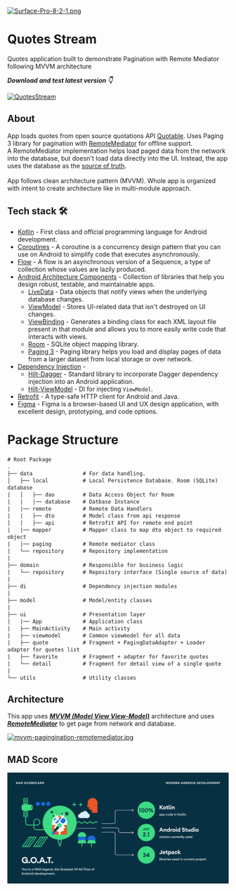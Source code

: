[![Surface-Pro-8-2-1.png](https://i.postimg.cc/tTWcR3B0/Surface-Pro-8-2-1.png)](https://postimg.cc/cg1hXnqT)

# Quotes Stream
Quotes application built to demonstrate Pagination with Remote Mediator following MVVM architecture

***Download and test latest version 👇***

[![QuotesStream](https://img.shields.io/badge/QuotesStream-APK-blue.svg?style=for-the-badge&logo=android)](https://github.com/Aksx73/Quotes-Stream/raw/master/app/release/app-release.apk)

## About

App loads quotes from open source quotations API [Quotable](https://github.com/lukePeavey/quotable). Uses Paging 3 library  for pagination with [RemoteMediator](https://developer.android.com/reference/kotlin/androidx/paging/RemoteMediator) for offline support.<br>
A RemoteMediator implementation helps load paged data from the network into the database, but doesn't load data directly into the UI. Instead, the app uses the database as the [source of truth](https://developer.android.com/jetpack/guide/data-layer#source-of-truth).<br><br>
App follows clean architecture pattern (MVVM). Whole app is organized with intent to create architecture like in multi-module approach.


## Tech stack 🛠

- [Kotlin](https://kotlinlang.org/) - First class and official programming language for Android
  development.
- [Coroutines](https://kotlinlang.org/docs/reference/coroutines-overview.html) - A coroutine is a
  concurrency design pattern that you can use on Android to simplify code that executes
  asynchronously.
- [Flow](https://kotlinlang.org/docs/reference/coroutines/flow.html) - A flow is an asynchronous
  version of a Sequence, a type of collection whose values are lazily produced.
- [Android Architecture Components](https://developer.android.com/topic/libraries/architecture) - Collection of libraries that help you design robust, testable, and maintainable apps.
  - [LiveData](https://developer.android.com/topic/libraries/architecture/livedata) - Data objects that notify views when the underlying database changes.
  - [ViewModel](https://developer.android.com/topic/libraries/architecture/viewmodel) - Stores UI-related data that isn't destroyed on UI changes. 
  - [ViewBinding](https://developer.android.com/topic/libraries/view-binding) - Generates a binding class for each XML layout file present in that module and allows you to more easily write code that interacts with views.
  - [Room](https://developer.android.com/topic/libraries/architecture/room) - SQLite object mapping library.
  - [Paging 3](https://developer.android.com/topic/libraries/architecture/paging/v3-overview) - Paging library helps you load and display pages of data from a larger dataset from local storage or over network.
- [Dependency Injection](https://developer.android.com/training/dependency-injection) - 
  - [Hilt-Dagger](https://dagger.dev/hilt/) - Standard library to incorporate Dagger dependency injection into an Android application.
  - [Hilt-ViewModel](https://developer.android.com/training/dependency-injection/hilt-jetpack) - DI for injecting `ViewModel`.
- [Retrofit](https://square.github.io/retrofit/) - A type-safe HTTP client for Android and Java.
- [Figma](https://figma.com/) - Figma is a browser-based UI and UX design application, with excellent design, prototyping, and code options.

# Package Structure

    # Root Package
    .
    ├── data                # For data handling.
    │   ├── local           # Local Persistence Database. Room (SQLite) database
    |   │   ├── dao         # Data Access Object for Room   
    |   |   |── database    # Datbase Instance
    |   |── remote          # Remote Data Handlers
    |   |   ├── dto         # Model class from api response
    │   |   ├── api         # Retrofit API for remote end point
    |   |── mapper          # Mapper class to map dto object to required object 
    |   |── paging          # Remote mediator class
    |   └── repository      # Repository implementation
    |
    ├── domain              # Responsible for business logic
    |   └── repository      # Repository interface (Single source of data)
    |
    ├── di                  # Dependency injection modules 
    |
    ├── model               # Model/entity classes
    |
    ├── ui                  # Presentation layer
    │   |── App             # Application class
    |   ├── MainActivity    # Main activity
    |   ├── viewmodel       # Common viewmodel for all data
    |   ├── quote           # Fragment + PagingDataAdapter + Loader adapter for quotes list
    |   ├── favorite        # Fragment + adapter for favorite quotes
    |   └── detail          # Fragment for detail view of a single quote
    |
    └── utils               # Utility classes

## Architecture
This app uses [***MVVM (Model View View-Model)***](https://developer.android.com/jetpack/docs/guide#recommended-app-arch) architecture and uses [***RemoteMediator***](https://developer.android.com/reference/kotlin/androidx/paging/RemoteMediator) to get page from network and database.

[![mvvm-pagingination-remotemediator.jpg](https://i.postimg.cc/X7n4BqSS/mvvm-pagingination-remotemediator.jpg)](https://postimg.cc/CdrWWFxm)

## MAD Score

![Summary](https://raw.githubusercontent.com/Aksx73/ISRO-Archive/master/media/MAD_summary.png?token=GHSAT0AAAAAABSKJIP7ACNDTEEJPI7JBHMCYXJCJKQ)

